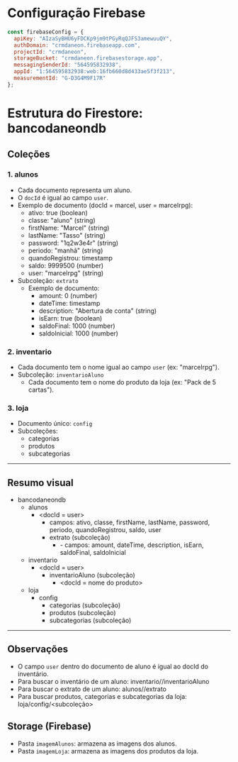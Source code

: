 # Configuração Firebase
```js
const firebaseConfig = {
  apiKey: "AIzaSyBHU6yFDCKp9jm9tPGyRqQJFS3amewuuQY",
  authDomain: "crmdaneon.firebaseapp.com",
  projectId: "crmdaneon",
  storageBucket: "crmdaneon.firebasestorage.app",
  messagingSenderId: "564595832938",
  appId: "1:564595832938:web:16fb660d8d433ae5f3f213",
  measurementId: "G-D3G4M9F17R"
};
```
# Estrutura do Firestore: bancodaneondb

## Coleções

### 1. alunos
- Cada documento representa um aluno.
- O `docId` é igual ao campo `user`.
- Exemplo de documento (docId = marcel, user = marcelrpg):
  - ativo: true (boolean)
  - classe: "aluno" (string)
  - firstName: "Marcel" (string)
  - lastName: "Tasso" (string)
  - password: "1q2w3e4r" (string)
  - periodo: "manhã" (string)
  - quandoRegistrou: timestamp
  - saldo: 9999500 (number)
  - user: "marcelrpg" (string)
- Subcoleção: `extrato`
  - Exemplo de documento:
    - amount: 0 (number)
    - dateTime: timestamp
    - description: "Abertura de conta" (string)
    - isEarn: true (boolean)
    - saldoFinal: 1000 (number)
    - saldoInicial: 1000 (number)

### 2. inventario
- Cada documento tem o nome igual ao campo `user` (ex: "marcelrpg").
- Subcoleção: `inventarioAluno`
  - Cada documento tem o nome do produto da loja (ex: "Pack de 5 cartas").

### 3. loja
- Documento único: `config`
- Subcoleções:
  - categorias
  - produtos
  - subcategorias

---

## Resumo visual
- bancodaneondb
  - alunos
    - <docId = user>
      - campos: ativo, classe, firstName, lastName, password, periodo, quandoRegistrou, saldo, user
      - extrato (subcoleção)
        - <docId>
          - campos: amount, dateTime, description, isEarn, saldoFinal, saldoInicial
  - inventario
    - <docId = user>
      - inventarioAluno (subcoleção)
        - <docId = nome do produto>
  - loja
    - config
      - categorias (subcoleção)
      - produtos (subcoleção)
      - subcategorias (subcoleção)

---


## Observações
- O campo `user` dentro do documento de aluno é igual ao docId do inventário.
- Para buscar o inventário de um aluno: inventario/<user>/inventarioAluno
- Para buscar o extrato de um aluno: alunos/<docId>/extrato
- Para buscar produtos, categorias e subcategorias da loja: loja/config/<subcoleção>

## Storage (Firebase)
- Pasta `imagemAlunos`: armazena as imagens dos alunos.
- Pasta `imagemLoja`: armazena as imagens dos produtos da loja.
